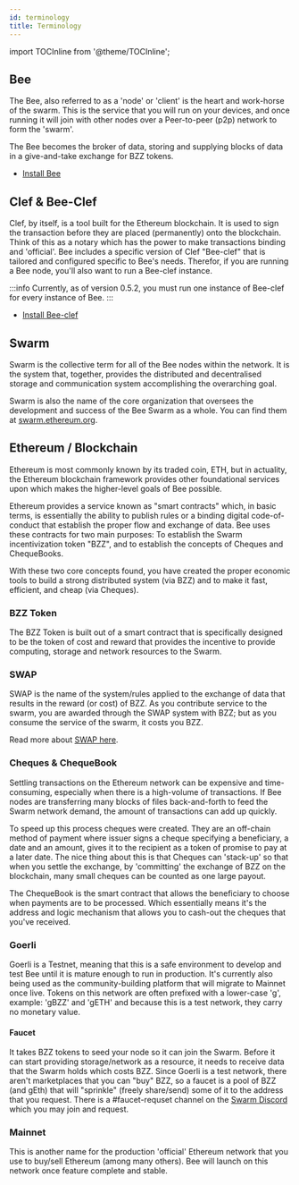 ```yaml
---
id: terminology
title: Terminology
---
```


import TOCInline from '@theme/TOCInline';

<TOCInline toc={toc} />

## Bee

The Bee, also referred to as a 'node' or 'client' is the heart and work-horse of the swarm. This is the service that you will run on your devices, and once running it will join with other nodes over a Peer-to-peer (p2p) network to form the 'swarm'.

The Bee becomes the broker of data, storing and supplying blocks of data in a give-and-take exchange for BZZ tokens.

* [Install Bee](/docs/installation/quick-start#install-bee)

## Clef & Bee-Clef

Clef, by itself, is a tool built for the Ethereum blockchain. It is used to sign the transaction before they are placed (permanently) onto the blockchain. Think of this as a notary which has the power to make transactions binding and 'official'. Bee includes a specific version of Clef "Bee-clef" that is tailored and configured specific to Bee's needs. Therefor, if you are running a Bee node, you'll also want to run a Bee-clef instance.

:::info
Currently, as of version 0.5.2, you must run one instance of Bee-clef for every instance of Bee.
:::

* [Install Bee-clef](/docs/installation/bee-clef)

## Swarm

Swarm is the collective term for all of the Bee nodes within the network. It is the system that, together, provides the distributed and decentralised storage and communication system accomplishing the overarching goal.

Swarm is also the name of the core organization that oversees the development and success of the Bee Swarm as a whole. You can find them at [swarm.ethereum.org](https://swarm.ethereum.org/).

## Ethereum / Blockchain

Ethereum is most commonly known by its traded coin, ETH, but in actuality, the Ethereum blockchain framework provides other foundational services upon which makes the higher-level goals of Bee possible.

Ethereum provides a service known as "smart contracts" which, in basic terms, is essentially the ability to publish rules or a binding digital code-of-conduct that establish the proper flow and exchange of data. Bee uses these contracts for two main purposes: To establish the Swarm incentivization token "BZZ", and to establish the concepts of Cheques and ChequeBooks.

With these two core concepts found, you have created the proper economic tools to build a strong distributed system (via BZZ) and to make it fast, efficient, and cheap (via Cheques).

### BZZ Token

The BZZ Token is built out of a smart contract that is specifically designed to be the token of cost and reward that provides the incentive to provide computing, storage and network resources to the Swarm.

### SWAP

SWAP is the name of the system/rules applied to the exchange of data that results in the reward (or cost) of BZZ. As you contribute service to the swarm, you are awarded through the SWAP system with BZZ; but as you consume the service of the swarm, it costs you BZZ.

Read more about [SWAP here](/docs/advanced/swap).

### Cheques & ChequeBook

Settling transactions on the Ethereum network can be expensive and time-consuming, especially when there is a high-volume of transactions. If Bee nodes are transferring many blocks of files back-and-forth to feed the Swarm network demand, the amount of transactions can add up quickly.

To speed up this process cheques were created. They are an off-chain method of payment where issuer signs a cheque specifying a beneficiary, a date and an amount, gives it to the recipient as a token of promise to pay at a later date. The nice thing about this is that Cheques can 'stack-up' so that when you settle the exchange, by 'committing' the exchange of BZZ on the blockchain, many small cheques can be counted as one large payout.

The ChequeBook is the smart contract that allows the beneficiary to choose when payments are to be processed. Which essentially means it's the address and logic mechanism that allows you to cash-out the cheques that you've received.

### Goerli

Goerli is a Testnet, meaning that this is a safe environment to develop and test Bee until it is mature enough to run in production. It's currently also being used as the community-building platform that will migrate to Mainnet once live. Tokens on this network are often prefixed with a lower-case 'g', example: 'gBZZ' and 'gETH' and because this is a test network, they carry no monetary value.

#### Faucet

It takes BZZ tokens to seed your node so it can join the Swarm. Before it can start providing storage/network as a resource, it needs to receive data that the Swarm holds which costs BZZ. Since Goerli is a test network, there aren't marketplaces that you can "buy" BZZ, so a faucet is a pool of BZZ (and gEth) that will "sprinkle" (freely share/send) some of it to the address that you request. There is a #faucet-requset channel on the [Swarm Discord](https://discord.gg/wdghaQsGq5) which you may join and request.

### Mainnet

This is another name for the production 'official' Ethereum network that you use to buy/sell Ethereum (among many others). Bee will launch on this network once feature complete and stable.
